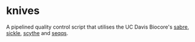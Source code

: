 knives
======


A pipelined quality control script that utilises the UC Davis Biocore's
[sabre](https://github.com/najoshi/sabre), [sickle](https://github.com/najoshi/sickle),
[scythe](https://github.com/vsbuffalo/scythe) and [seqqs](https://github.com/vsbuffalo/seqqs).
